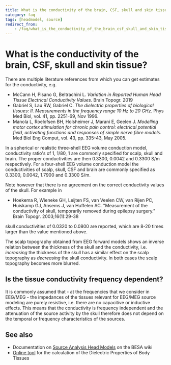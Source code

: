 ```yaml
---
title: What is the conductivity of the brain, CSF, skull and skin tissue?
category: faq
tags: [headmodel, source]
redirect_from:
    - /faq/what_is_the_conductivity_of_the_brain_csf_skull_and_skin_tissue/
---
```


# What is the conductivity of the brain, CSF, skull and skin tissue?

There are multiple literature references from which you can get estimates for the conductivity, e.g.

- McCann H, Pisano G, Beltrachini L. _Variation in Reported Human Head Tissue Electrical Conductivity Values._ Brain Topogr. 2019
- Gabriel S, Lau RW, Gabriel C. _The dielectric properties of biological tissues: II. Measurements in the frequency range 10 Hz to 20 GHz._ Phys Med Biol, vol. 41, pp. 2251-69, Nov 1996.
- Manola L, Roelofsen BH, Holsheimer J, Marani E, Geelen J. _Modelling motor cortex stimulation for chronic pain control: electrical potential field, activating functions and responses of simple nerve fibre models._ Med Biol Eng Comput, vol. 43, pp. 335-43, May 2005.

In a spherical or realistic  three-shell EEG volume conduction model, conductivity ratio's of 1, 1/80, 1 are commonly specified for scalp, skull and brain. The proper conductivities are then 0.3300, 0.0042 and 0.3300 S/m respectively. For a four-shell EEG volume conduction model the conductivities of scalp, skull, CSF and brain are commonly specified as 0.3300, 0.0042, 1.7900 and 0.3300 S/m.

Note however that there is no agreement on the correct conductivity values of the skull. For example in

- Hoekema R, Wieneke GH, Leijten FS, van Veelen CW, van Rijen PC, Huiskamp GJ, Ansems J, van Huffelen AC. "Measurement of the conductivity of skull, temporarily removed during epilepsy surgery." Brain Topogr. 2003;16(1):29-38

skull conductivities of 0.0320 to 0.0800 are reported, which are 8-20 times larger than the value mentioned above.

The scalp topography obtained from EEG forward models shows an inverse relation between the thickness of the skull and the conductivity, i.e. _increasing_ the thickness of the skull has a similar effect on the scalp topography as _decreasing_ the skull conductivity. In both cases the scalp topography becomes more blurred.

## Is the tissue conductivity frequency dependent?

It is commonly assumed that - at the frequencies that we consider in EEG/MEG - the impedances of the tissues relevant for EEG/MEG source modeling are purely resistive, i.e. there are no capacitive or inductive effects. This means that the conductivity is frequency independent and the attenuation of the source activity by the skull therefore does not depend on the temporal or frequency characteristics of the sources.

## See also

  * Documentation on [Source Analysis Head Models](http://wiki.besa.de/index.php?title=Source_Analysis_Head_Models) on the BESA wiki
  * [Online tool](http://niremf.ifac.cnr.it/tissprop/htmlclie/htmlclie.php) for the calculation of the Dielectric Properties of Body Tissues
